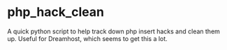 php_hack_clean
==============

A quick python script to help track down php insert hacks and clean them up. Useful for Dreamhost, which seems to get this a lot.

